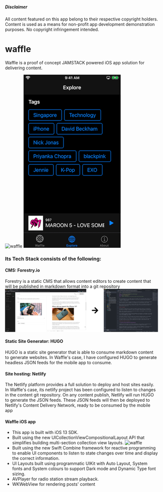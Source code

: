 ##### Disclaimer
All content featured on this app belong to their respective copyright holders. Content is used as a means for non-profit app development demonstration purposes. No copyright infringement intended.

# waffle
Waffle is a proof of concept JAMSTACK powered iOS app solution for delivering content.


![waffle](media/Opening.gif) ![explore](media/explore_portrait.PNG)


### Its Tech Stack consists of the following:

#### CMS: Forestry.io
Forestry is a static CMS that allows content editors to create content that will be published in markdown format into a git repository
![explore](media/cms_to_md.PNG)

#### Static Site Generator: HUGO
HUGO is a static site generator that is able to consume markdown content to generate websites. In Waffle's case, I have configured HUGO to generate headless JSON feeds for the mobile app to consume.

#### Site hosting: Netlify
The Netlify platform provides a full solution to deploy and host sites easily. In Waffle's case, its netlify project has been configured to listen to changes in the content git repository. On any content publish, Netlify will run HUGO to generate the JSON feeds. These JSON feeds will then be deployed to Netlify's Content Delivery Network, ready to be consumed by the mobile app

#### Waffle iOS app
- This app is built with iOS 13 SDK.
- Built using the new UICollectionViewCompositionalLayout API that simplifies building multi-section collection view layouts.
  ![waffle](media/Opening.gif)
- Built using the new Swift Combine framework for reactive programming to enable UI components to listen to state changes over time and display the correct information.
- UI Layouts built using programmatic UIKit with Auto Layout, System fonts and System colours to support Dark mode and Dynamic Type font sizing.
- AVPlayer for radio station stream playback.
- WKWebView for rendering posts' content

